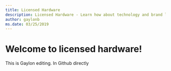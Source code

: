 ```yaml
---
title: Licensed Hardware
description: Licensed Hardware - Learn how about technology and brand licensing for Xbox and Surface devices.
author: gaylonb
ms.date: 03/25/2019
---
```


# Welcome to licensed hardware!

This is Gaylon editing.
In Github directly
